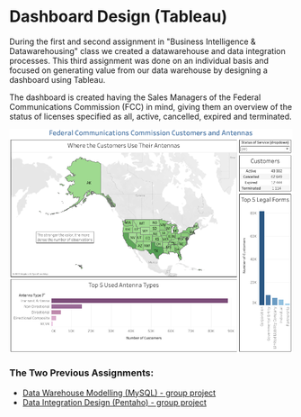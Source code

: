# Dashboard Design (Tableau)
During the first and second assignment in "Business Intelligence & Datawarehousing" class we created a datawarehouse and data integration processes. This third assignment was done on an individual basis and focused on generating value from our data warehouse by designing a dashboard using Tableau.

The dashboard is created having the Sales Managers of the Federal Communications Commission (FCC) in mind, giving them an overview of the status of licenses specified as all, active, cancelled, expired and terminated.

![Tableau Dashboard](Dashboard.png)

### The Two Previous Assignments:
* [Data Warehouse Modelling (MySQL) - group project](https://github.com/Jonashellevang/IE_MBD_2020/tree/master/Data%20Warehouse%20Modelling%20(MySQL))
* [Data Integration Design (Pentaho) - group project](https://github.com/Jonashellevang/IE_MBD_2020/tree/master/Data%20Integration%20Design%20(Pentaho))
